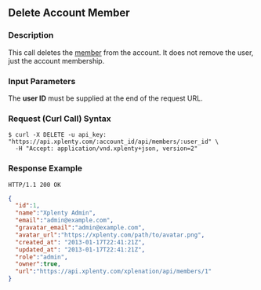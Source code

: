 ## Delete Account Member

### Description
This call deletes the [member](https://github.com/xplenty/xplenty-api-doc-v2/blob/master/resources/user.md) from the account. It does not remove the user, just the account membership.

### Input Parameters
The **user ID** must be supplied at the end of the request URL.

### Request (Curl Call) Syntax
```shell
$ curl -X DELETE -u api_key: "https://api.xplenty.com/:account_id/api/members/:user_id" \
  -H "Accept: application/vnd.xplenty+json, version=2"
```

### Response Example
```HTTP
HTTP/1.1 200 OK
```

```json
{
  "id":1,
  "name":"Xplenty Admin",
  "email":"admin@example.com",
  "gravatar_email":"admin@example.com",
  "avatar_url":"https://xplenty.com/path/to/avatar.png",
  "created_at": "2013-01-17T22:41:21Z",
  "updated_at": "2013-01-17T22:41:21Z",
  "role":"admin",
  "owner":true,
  "url":"https://api.xplenty.com/xplenation/api/members/1"
}
```
